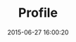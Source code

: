 ---
layout: post
title:  "Profile"
date:   2015-06-27 16:00:20
categories: GitHub
tags: profile form
screenshot: github-personal-settings-1.jpg
---